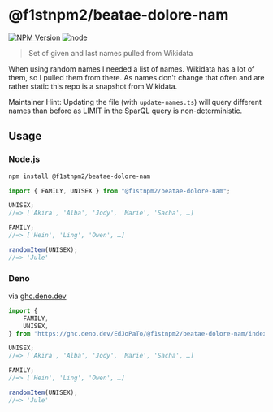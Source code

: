 # @f1stnpm2/beatae-dolore-nam

[![NPM Version](https://img.shields.io/npm/v/@f1stnpm2/beatae-dolore-nam.svg)](https://www.npmjs.com/package/@f1stnpm2/beatae-dolore-nam)
[![node](https://img.shields.io/node/v/@f1stnpm2/beatae-dolore-nam.svg)](https://www.npmjs.com/package/@f1stnpm2/beatae-dolore-nam)

> Set of given and last names pulled from Wikidata

When using random names I needed a list of names. Wikidata has a lot of them, so
I pulled them from there. As names don't change that often and are rather static
this repo is a snapshot from Wikidata.

Maintainer Hint: Updating the file (with `update-names.ts`) will query different
names than before as LIMIT in the SparQL query is non-deterministic.

## Usage

### Node.js

```bash
npm install @f1stnpm2/beatae-dolore-nam
```

```js
import { FAMILY, UNISEX } from "@f1stnpm2/beatae-dolore-nam";

UNISEX;
//=> ['Akira', 'Alba', 'Jody', 'Marie', 'Sacha', …]

FAMILY;
//=> ['Hein', 'Ling', 'Owen', …]

randomItem(UNISEX);
//=> 'Jule'
```

### Deno

via [ghc.deno.dev](https://github.com/dcdunkan/ghc.deno.dev)

```ts
import {
	FAMILY,
	UNISEX,
} from "https://ghc.deno.dev/EdJoPaTo/@f1stnpm2/beatae-dolore-nam/index.ts";

UNISEX;
//=> ['Akira', 'Alba', 'Jody', 'Marie', 'Sacha', …]

FAMILY;
//=> ['Hein', 'Ling', 'Owen', …]

randomItem(UNISEX);
//=> 'Jule'
```
